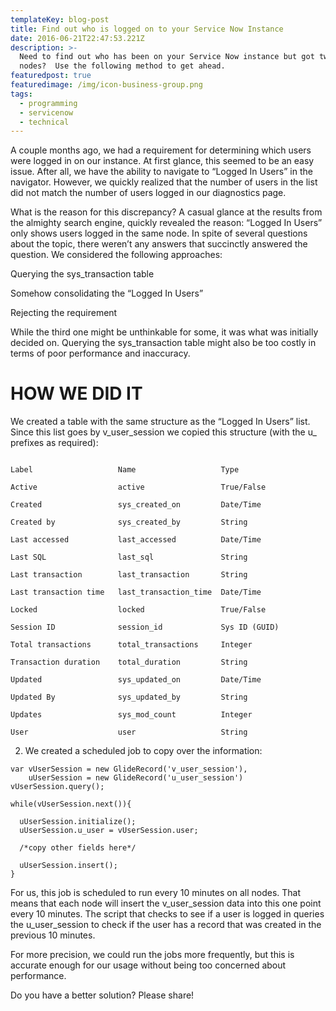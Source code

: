 ```yaml
---
templateKey: blog-post
title: Find out who is logged on to your Service Now Instance
date: 2016-06-21T22:47:53.221Z
description: >-
  Need to find out who has been on your Service Now instance but got two or more
  nodes?  Use the following method to get ahead.
featuredpost: true
featuredimage: /img/icon-business-group.png
tags:
  - programming
  - servicenow
  - technical
---
```

A couple months ago, we had a requirement for determining which users were logged in on our instance. At first glance, this seemed to be an easy issue. After all, we have the ability to navigate to “Logged In Users” in the navigator. However, we quickly realized that the number of users in the list did not match the number of users logged in our diagnostics page.



What is the reason for this discrepancy? A casual glance at the results from the almighty search engine, quickly revealed the reason: “Logged In Users” only shows users logged in the same node. In spite of several questions about the topic, there weren’t any answers that succinctly answered the question. We considered the following approaches:



Querying the sys_transaction table

Somehow consolidating the “Logged In Users”

Rejecting the requirement

While the third one might be unthinkable for some, it was what was initially decided on. Querying the sys_transaction table might also be too costly in terms of poor performance and inaccuracy.



# HOW WE DID IT

We created a table with the same structure as the “Logged In Users” list. Since this list goes by v_user\_session we copied this structure (with the u\_ prefixes as required):

```

Label                   Name                   Type

Active                  active                 True/False

Created                 sys_created_on         Date/Time

Created by              sys_created_by         String

Last accessed           last_accessed          Date/Time

Last SQL                last_sql               String

Last transaction        last_transaction       String

Last transaction time   last_transaction_time  Date/Time

Locked                  locked                 True/False

Session ID              session_id             Sys ID (GUID)

Total transactions      total_transactions     Integer

Transaction duration    total_duration         String

Updated                 sys_updated_on         Date/Time

Updated By              sys_updated_by         String

Updates                 sys_mod_count          Integer

User                    user                   String
```

2. We created a scheduled job to copy over the information:


```
var vUserSession = new GlideRecord('v_user_session'),    
    uUserSession = new GlideRecord('u_user_session')  vUserSession.query();

while(vUserSession.next()){

  uUserSession.initialize();
  uUserSession.u_user = vUserSession.user;

  /*copy other fields here*/

  uUserSession.insert();
}
```

For us, this job is scheduled to run every 10 minutes on all nodes. That means that each node will insert the v_user_session data into this one point every 10 minutes. The script that checks to see if a user is logged in queries the u_user_session to check if the user has a record that was created in the previous 10 minutes.

For more precision, we could run the jobs more frequently, but this is accurate enough for our usage without being too concerned about performance.


Do you have a better solution? Please share!
